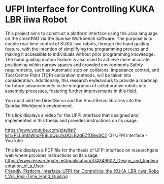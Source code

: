# UFPI Interface for Controlling KUKA LBR iiwa Robot
This project aims to construct a platform interface using the Java language on the smartPAD via the Sunrise Workbench software. The purpose is to enable real-time control of KUKA iiwa robots, through the hand guiding feature, with the intention of simplifying the programming process and making it accessible to individuals without prior programming knowledge.
The hand guiding motion feature is also used to achieve more accurate positioning within narrow spaces and crowded environments Safety requirements, such as Automatic stop on collisions, impedance control, and Tool Centre Point (TCP) calibration methods, will be taken into consideration. Additionally, this research endeavours to provide a roadmap for future advancements in the integration of collaborative robots into assembly processes, fostering further improvements in this field.










You must add the DirectServo and the SmartServo libraries into the Sunrise.Workbench environment.













This link displays a video for the UFPI interface that designed and implemented in this thesis and provides instructions on its usage:

https://www.youtube.com/playlist?list=PLLSMsWnpFE9LdQpu1xGOLB2d6ZfDBwSC2
(3) UFPI Interface - YouTube








This link displays a PDF file for the thesis of UFPI interface on researchgate web where provides instructions on its usage:
https://www.researchgate.net/publication/374349902_Design_and_Implementation_of_a_User-Friendly_Platform_Interface_UFPI_for_Controlling_the_KUKA_LBR_iiwa_Robot_Via_Real-Time_Hand_Guiding
